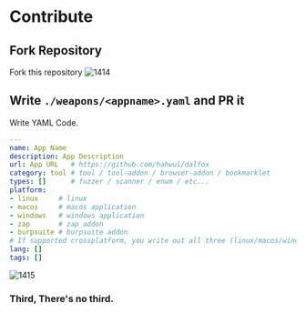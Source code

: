 # Contribute
## Fork Repository
Fork this repository 
![1414](https://user-images.githubusercontent.com/13212227/98445633-fd479700-215b-11eb-876f-fcc82a010bb6.png)

## Write `./weapons/<appname>.yaml` and PR it
Write YAML Code. 
```yaml
---
name: App Name
description: App Description
url: App URL   # https://github.com/hahwul/dalfox
category: tool # tool / tool-addon / browser-addon / bookmarklet
types: []      # fuzzer / scanner / enum / etc...
platform:
- linux     # linux 
- macos     # macos application
- windows   # windows application
- zap       # zap addon
- burpsuite # burpsuite addon
# If supported crossplatform, you write out all three (linux/macos/windows)
lang: []
tags: []
```

![1415](https://user-images.githubusercontent.com/13212227/98445635-00db1e00-215c-11eb-8a59-d7d21dd98db0.png)

### Third, There's no third.